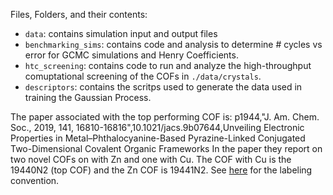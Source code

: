 Files, Folders, and their contents:
- `data`: contains simulation input and output files
- `benchmarking_sims`: contains code and analysis to determine # cycles vs error for GCMC simulations and Henry Coefficients.
- `htc_screening`: contains code to run and analyze the high-throughput comuptational screening of the COFs in `./data/crystals`.
- `descriptors`: contains the scritps used to generate the data used in training the Gaussian Process.




The paper associated with the top performing COF is:
p1944,"J. Am. Chem. Soc., 2019, 141, 16810-16816",10.1021/jacs.9b07644,Unveiling Electronic Properties in Metal–Phthalocyanine-Based Pyrazine-Linked Conjugated Two-Dimensional Covalent Organic Frameworks
In the paper they report on two novel COFs on with Zn and one with Cu. The COF with Cu is the 19440N2 (top COF) and the Zn COF is 19441N2.
See [here](https://github.com/danieleongari/CURATED-COFs) for the labeling convention.

